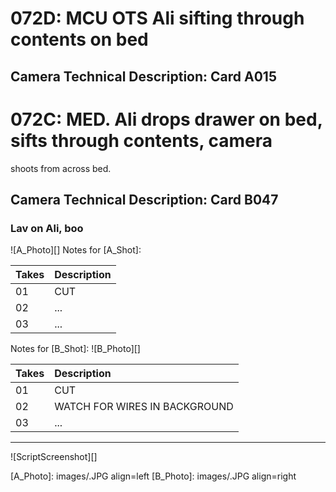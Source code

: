 # 072D: MCU OTS Ali sifting through contents on bed
## Camera Technical Description: Card A015

# 072C: MED. Ali drops drawer on bed, sifts through contents, camera
shoots from across bed.
## Camera Technical Description: Card B047

### Lav on Ali, boo

![A_Photo][]
Notes for [A_Shot]: 

| Takes | Description |
|:---|:----|
| 01 | CUT |
| 02 | ... |
| 03 | ... |

Notes for [B_Shot]: 
![B_Photo][]

| Takes | Description |
|:---|:----|
| 01 | CUT |
| 02 | WATCH FOR WIRES IN BACKGROUND |
| 03 | ... |

----

![ScriptScreenshot][]


[A_Photo]:  images/.JPG align=left
[B_Photo]:  images/.JPG align=right
